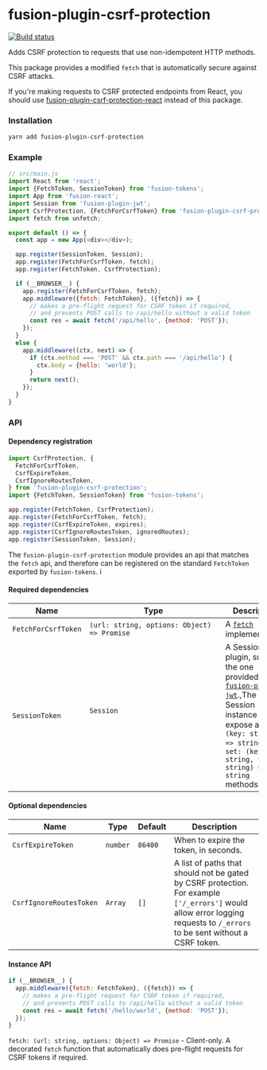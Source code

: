 # fusion-plugin-csrf-protection

[![Build status](https://badge.buildkite.com/3fef89529147193838107b8bf6a5e0cb9f1dc8d11502461920.svg?branch=master)](https://buildkite.com/uberopensource/fusion-plugin-csrf-protection)

Adds CSRF protection to requests that use non-idempotent HTTP methods.

This package provides a modified `fetch` that is automatically secure against CSRF attacks.

If you're making requests to CSRF protected endpoints from React, you should use [fusion-plugin-csrf-protection-react](https://github.com/fusionjs/fusion-plugin-csrf-protection-react) instead of this package.

### Installation

```sh
yarn add fusion-plugin-csrf-protection
```

### Example

```js
// src/main.js
import React from 'react';
import {FetchToken, SessionToken} from 'fusion-tokens';
import App from 'fusion-react';
import Session from 'fusion-plugin-jwt';
import CsrfProtection, {FetchForCsrfToken} from 'fusion-plugin-csrf-protection';
import fetch from unfetch;

export default () => {
  const app = new App(<div></div>);

  app.register(SessionToken, Session);
  app.register(FetchForCsrfToken, fetch);
  app.register(FetchToken, CsrfProtection);

  if (__BROWSER__) {
    app.register(FetchForCsrfToken, fetch);
    app.middleware({fetch: FetchToken}, ({fetch}) => {
      // makes a pre-flight request for CSRF token if required,
      // and prevents POST calls to /api/hello without a valid token
      const res = await fetch('/api/hello', {method: 'POST'});
    });
  }
  else {
    app.middleware((ctx, next) => {
      if (ctx.method === 'POST' && ctx.path === '/api/hello') {
        ctx.body = {hello: 'world'};
      }
      return next();
    });
  }
}
```

### API

#### Dependency registration

```js
import CsrfProtection, {
  FetchForCsrfToken,
  CsrfExpireToken,
  CsrfIgnoreRoutesToken,
} from 'fusion-plugin-csrf-protection';
import {FetchToken, SessionToken} from 'fusion-tokens';

app.register(FetchToken, CsrfProtection);
app.register(FetchForCsrfToken, fetch);
app.register(CsrfExpireToken, expires);
app.register(CsrfIgnoreRoutesToken, ignoredRoutes);
app.register(SessionToken, Session);
```

The `fusion-plugin-csrf-protection` module provides an api that matches the `fetch` api,
and therefore can be registered on the standard `FetchToken` exported by `fusion-tokens`.
i
#### Required dependencies

Name | Type | Description
-|-|-
`FetchForCsrfToken` | `(url: string, options: Object) => Promise` | A [`fetch`](https://developer.mozilla.org/en-US/docs/Web/API/Fetch_API) implementation.
`SessionToken` | `Session` &nbsp;&nbsp;&nbsp;&nbsp;&nbsp;&nbsp;&nbsp;&nbsp;&nbsp;&nbsp;&nbsp;&nbsp;&nbsp;&nbsp;&nbsp;&nbsp;&nbsp;&nbsp;&nbsp;&nbsp;&nbsp;&nbsp;&nbsp;&nbsp;&nbsp;&nbsp;&nbsp;&nbsp;&nbsp;&nbsp;&nbsp;&nbsp;&nbsp;&nbsp;&nbsp;&nbsp;&nbsp;&nbsp;&nbsp;&nbsp;&nbsp;&nbsp;&nbsp;&nbsp;&nbsp;&nbsp;&nbsp;&nbsp;&nbsp;&nbsp;&nbsp;&nbsp;&nbsp;&nbsp;&nbsp;&nbsp;&nbsp;&nbsp;&nbsp;&nbsp; | A Session plugin, such as the one provided by [`fusion-plugin-jwt`](https://github.com/fusionjs/fusion-plugin-jwt).,The Session instance should expose a `get: (key: string) => string` and `set: (key: string, value: string) => string` methods.

#### Optional dependencies

Name | Type | Default | Description
-|-|-|-
`CsrfExpireToken` | `number` | `86400` | When to expire the token, in seconds.
`CsrfIgnoreRoutesToken` | `Array`| `[]` | A list of paths that should not be gated by CSRF protection.  For example `['/_errors']` would allow error logging requests to `/_errors` to be sent without a CSRF token.

#### Instance API

```js
if (__BROWSER__) {
  app.middleware({fetch: FetchToken}, ({fetch}) => {
    // makes a pre-flight request for CSRF token if required,
    // and prevents POST calls to /api/hello without a valid token
    const res = await fetch('/hello/world', {method: 'POST'});
  });
}
```

`fetch: (url: string, options: Object) => Promise` - Client-only. A decorated `fetch` function that automatically does pre-flight requests for CSRF tokens if required.
